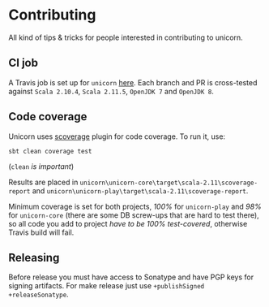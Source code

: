 Contributing
============

All kind of tips & tricks for people interested in contributing to unicorn.

CI job
------

A Travis job is set up for `unicorn` [here](https://travis-ci.org/VirtusLab/unicorn). Each branch and PR is cross-tested against `Scala 2.10.4`, `Scala 2.11.5`, `OpenJDK 7` and `OpenJDK 8`.

Code coverage
-------------

Unicorn uses [scoverage](https://github.com/scoverage/scalac-scoverage-plugin) plugin for code coverage. To run it, use:

```
sbt clean coverage test
```

(`clean` *is important*)

Results are placed in `unicorn\unicorn-core\target\scala-2.11\scoverage-report` and `unicorn\unicorn-play\target\scala-2.11\scoverage-report`.

Minimum coverage is set for both projects, *100%* for `unicorn-play` and *98%* for `unicorn-core` (there are some DB screw-ups that are hard to test there), so all code you add to project *have to be 100% test-covered*, otherwise Travis build will fail.

Releasing
---------

Before release you must have access to Sonatype and have PGP keys for signing artifacts. 
For make release just use `+publishSigned +releaseSonatype`. 
